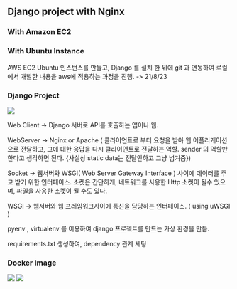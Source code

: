 ## Django project with Nginx

### With Amazon EC2

### With Ubuntu Instance

AWS EC2 Ubuntu 인스턴스를 만들고, Django 를 설치 한 뒤에 git 과 연동하여 로컬에서 개발한 내용을 aws에 적용하는 과정을 진행. -> 21/8/23

### Django Project

<img src="https://user-images.githubusercontent.com/63331153/130817299-aa76ff89-76c4-46d4-90b6-6c2290e83b8d.png">

Web Client -> Django 서버로 API를 호출하는 앱이나 웹.

WebServer -> Nginx or Apache ( 클라이언트로 부터 요청을 받아 웹 어플리케이션으로 전달하고, 그에 대한 응답을 다시 클라이언트로 전달하는 역할. sender 의 역할만 한다고 생각하면 된다. {사실상 static data는 전달안하고 그냥 넘겨줌})

Socket -> 웹서버와 WSGI( Web Server Gateway Interface ) 사이에 데이터를 주고 받기 위한 인터페이스. 소켓은 간단하게, 네트워크를 사용한 Http 소켓이 될수 있으며, 파일을 사용한 소켓이 될 수도 있다.

WSGI -> 웹서버와 웹 프레임워크사이에 통신을 담당하는 인터페이스. ( using uWSGI )

pyenv , virtualenv 를 이용하여 django 프로젝트를 만드는 가상 환경을 만듬.

requirements.txt 생성하여, dependency 관계 세팅

### Docker Image

<img src="https://user-images.githubusercontent.com/63331153/130815561-2e3ad6e8-c53e-41ff-8dd0-8a3c3d163678.png">

<img src="https://user-images.githubusercontent.com/63331153/130816611-82cbc942-caef-4a52-8ea7-9160d87549d1.png">

